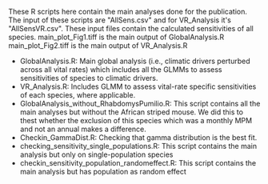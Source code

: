 These R scripts here contain the main analyses done for the publication. The input of these scripts are "AllSens.csv" and for VR_Analysis it's "AllSensVR.csv". These input files contain the calculated sensitivities of all species.
main_plot_Fig1.tiff is the main output of GlobalAnalysis.R
main_plot_Fig2.tiff is the main output of VR_Analysis.R

- GlobalAnalysis.R: Main global analysis (i.e., climatic drivers perturbed across all vital rates) which includes all the GLMMs to assess sensitivities of species to climatic drivers.
- VR_Analysis.R: Includes GLMM to assess vital-rate specific sensitivities of each species, where applicable.
- GlobalAnalysis_without_RhabdomysPumilio.R: This script contains all the main analyses but without the African striped mouse. We did this to thest whether the exclusion of this species which was a monthly MPM and not an annual makes a difference.
- Checkin_GammaDist.R: Checking that gamma distribution is the best fit.
- checking_sensitivity_single_populations.R: This script contains the main analysis but only on single-population species
- checkin_sensitivity_population_randomeffect.R: This script contains the main analysis but has population as random effect

